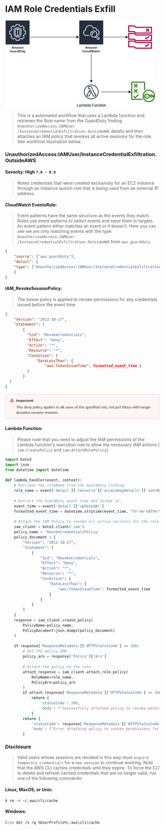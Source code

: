 # IAM Role Credentials Exfill

![Image](img/IAM_RoleCredExfill.png)

> This is a automated workflow that uses a Lambda function and retrieves the Role name from the GuardDuty finding `UnauthorizedAccess:IAMUser
/InstanceCredentialExfiltration.OutsideAWS` details and then attaches an IAM policy that revokes all active sessions for the role. See workflow
illustration below.

### UnauthorizedAccess:IAMUser/InstanceCredentialExfiltration.OutsideAWS
#### Severity: High `7.0 - 8.9`
> Notes credentials that were created exclusively for an EC2 instance through an Instance launch role that is being used from an external IP address.



#### CloudWatch EventsRule:
> Event patterns have the same structure as the events they match. Rules use event patterns to select events and send them to targets. An event pattern
either matches an event or it doesn't. Here you can see we are only matching events with the type `UnauthorizedAccess:IAMUser
/InstanceCredentialExfiltration.OutsideAWS` from `aws.guardduty`.

```JSON
{
    "source": ["aws.guardduty"],
    "detail": {
    "type": ["UnauthorizedAccess:IAMUser/InstanceCredentialExfiltration.OutsideAWS"]
    }
}
```

#### IAM_RevokeSessionPolicy:
> The below policy is applied to revoke permissions for any credentials issued before the event time.
```json
{
    "Version": "2012-10-17",
    "Statement": [
        {
          "Sid": "RevokeCredentials",
          "Effect": "Deny",
          "Action": "*",
          "Resource": "*",
          "Condition": {
              "DateLessThan": {
                  "aws:TokenIssueTime": formatted_event_time }
          }
        }
  ]
}
```
![Image](img/notice.png)

#### Lambda Function:
> Please note that you need to adjust the IAM permissions of the Lambda function's execution role to allow the necessary IAM actions ( `iam:CreatePolicy`
and `iam:AttachRolePolicy`).

```python
import boto3
import json
from datetime import datetime

def lambda_handler(event, context):
    # Retrieve the roleName from the GuardDuty Finding.
    role_name = event['detail']['resource']['accessKeyDetails']['userName']

    # Extract the GuardDuty event time and format it.
    event_time = event['detail']['updatedAt']
    formatted_event_time = datetime.strptime(event_time, "%Y-%m-%dT%H:%M:%S.%fZ").strftime("%Y-%m-%dT%H:%M:%S")

    # Attach the IAM Policy to revoke all active sessions for the role
    iam_client = boto3.client('iam')
    policy_name = 'RevokeCredentialsPolicy'
    policy_document = {
        "Version": "2012-10-17",
        "Statement": [
            {
                "Sid": "RevokeCredentials",
                "Effect": "Deny",
                "Action": "*",
                "Resource": "*",
                "Condition": {
                    "DateLessThan": {
                        "aws:TokenIssueTime": formatted_event_time
                    }
                }
            }
        ]
    }
    response = iam_client.create_policy(
        PolicyName=policy_name,
        PolicyDocument=json.dumps(policy_document)
    )

    if response['ResponseMetadata']['HTTPStatusCode'] == 200:
        # Get the policy ARN
        policy_arn = response['Policy']['Arn']

        # Attach the policy to the role
        attach_response = iam_client.attach_role_policy(
            RoleName=role_name,
            PolicyArn=policy_arn
        )
        if attach_response['ResponseMetadata']['HTTPStatusCode'] == 200:
            return {
                'statusCode': 200,
                'body': f"Successfully attached policy to revoke permissions for temporary credentials for role: {role_name}"
            }
        return {
            'statusCode': response['ResponseMetadata']['HTTPStatusCode'],
            'body': f"Error attaching policy to revoke permissions for temporary credentials for role: {role_name}"
        }
```
### Disclosure
> Valid users whose sessions are revoked in this way must `acquire temporary credentials` for a `new session` to continue working. Note that the AWS CLI
caches credentials until they expire. To force the CLI to delete and refresh cached credentials that are no longer valid, run one of the following commands:


#### Linux, MacOS, or Unix:
``` shell
$ rm -r ~/.aws/cli/cache
```

#### Windows:
```commandline
C:\> del /s /q %UserProfile%\.aws\cli\cache
```

